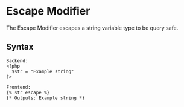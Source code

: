 Escape Modifier
==================
The Escape Modifier escapes a string variable type to be query safe.

Syntax
--------------
```
Backend:
<?php
  $str = "Example string"
?>

Frontend:
{% str escape %}
{* Outputs: Example string *}
```